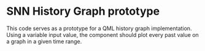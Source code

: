 # SNN History Graph prototype

This code serves as a prototype for a QML history graph implementation. Using a variable input value, the component should plot every past value on a graph in a given time range.
